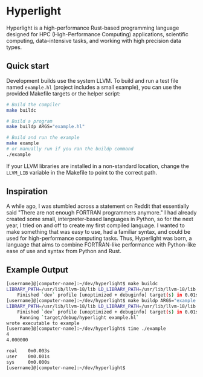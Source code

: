 # Hyperlight
Hyperlight is a high-performance Rust-based programming
language designed for HPC (High-Performance Computing) applications,
scientific computing, data-intensive tasks, and working with
high precision data types.

## Quick start
Development builds use the system LLVM. To build and run a test file named
`example.hl` (project includes a small example), you can use the provided
Makefile targets or the helper script:

```bash
# Build the compiler
make buildc

# Build a program
make buildp ARGS="example.hl"

# Build and run the example
make example
# or manually run if you ran the buildp command
./example
```

If your LLVM libraries are installed in a non-standard location, change the
`LLVM_LIB` variable in the Makefile to point to the correct path.

## Inspiration
A while ago, I was stumbled across a statement on Reddit that essentially said "There are not enough FORTRAN programmers anymore." I had already created some small, interpreter-based languages in Python, so for the next year, I tried on and off to create my first compiled language. I wanted to make something that was easy to use, had a familiar syntax, and could be used for high-performance computing tasks. Thus, Hyperlight was born, a language that aims to combine FORTRAN-like performance with Python-like ease of use and syntax from Python and Rust.

## Example Output
```sh
[username]@[computer-name]:~/dev/hyperlight$ make buildc
LIBRARY_PATH=/usr/lib/llvm-18/lib LD_LIBRARY_PATH=/usr/lib/llvm-18/lib:$LD_LIBRARY_PATH LLVM_SYS_USE_SHARED=1 LLVM_SYS_LINK_SHARED=1 cargo build --workspace
    Finished `dev` profile [unoptimized + debuginfo] target(s) in 0.01s
[username]@[computer-name]:~/dev/hyperlight$ make buildp ARGS="example.hl"
LIBRARY_PATH=/usr/lib/llvm-18/lib LD_LIBRARY_PATH=/usr/lib/llvm-18/lib:$LD_LIBRARY_PATH LLVM_SYS_USE_SHARED=1 LLVM_SYS_LINK_SHARED=1 cargo run -- example.hl
    Finished `dev` profile [unoptimized + debuginfo] target(s) in 0.01s
     Running `target/debug/hyperlight example.hl`
wrote executable to example
[username]@[computer-name]:~/dev/hyperlight$ time ./example
4
4.000000

real    0m0.003s
user    0m0.001s
sys     0m0.000s
[username]@[computer-name]:~/dev/hyperlight$ 
```
